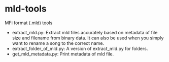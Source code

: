 # mld-tools
MFi format (.mld) tools
- extract_mld.py: Extract mld files accurately based on metadata of file size and filename from binary data. It can also be used when you simply want to rename a song to the correct name.
- extract_folder_of_mld.py: A version of extract_mld.py for folders.
- get_mld_metadata.py: Print metadata of mld file.

